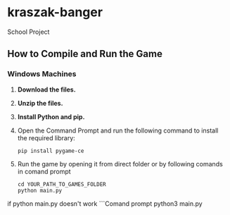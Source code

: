# kraszak-banger  
School Project  

## How to Compile and Run the Game  

### Windows Machines  
1. **Download the files.**  
2. **Unzip the files.**  
3. **Install Python and pip.**  

4. Open the Command Prompt and run the following command to install the required library:  
   ```Comand prompt
   pip install pygame-ce

5. Run the game by opening it from direct folder
or by following comands in comand prompt
    ```Comand prompt
    cd YOUR_PATH_TO_GAMES_FOLDER
    python main.py
if python main.py doesn't work
    ```Comand prompt
    python3 main.py